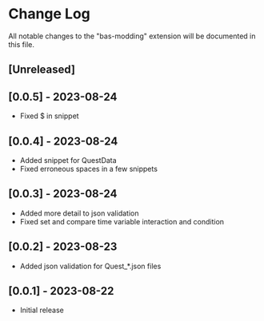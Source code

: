 # Change Log

All notable changes to the "bas-modding" extension will be documented in this file.

## [Unreleased]

## [0.0.5] - 2023-08-24

- Fixed $ in snippet

## [0.0.4] - 2023-08-24

- Added snippet for QuestData
- Fixed erroneous spaces in a few snippets

## [0.0.3] - 2023-08-24

- Added more detail to json validation
- Fixed set and compare time variable interaction and condition

## [0.0.2] - 2023-08-23

- Added json validation for Quest_*.json files

## [0.0.1] - 2023-08-22

- Initial release